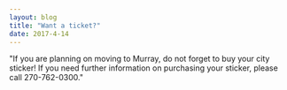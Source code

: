 ```yaml
---
layout: blog
title: "Want a ticket?"
date: 2017-4-14
---
```


"If you are planning on moving to Murray, do not forget to buy your city sticker! If you need further information on purchasing
your sticker, please call 270-762-0300."
